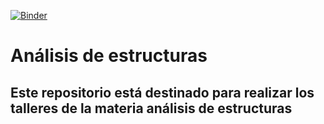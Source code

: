 [![Binder](https://mybinder.org/badge_logo.svg)](https://mybinder.org/v2/gh/afdiaza/Analisis-de-estructuras/master)

#  						Análisis de estructuras
## Este repositorio está destinado para realizar los talleres de la materia análisis de estructuras
